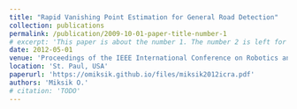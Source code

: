 ```yaml
---
title: "Rapid Vanishing Point Estimation for General Road Detection"
collection: publications
permalink: /publication/2009-10-01-paper-title-number-1
# excerpt: 'This paper is about the number 1. The number 2 is left for future work.'
date: 2012-05-01
venue: 'Proceedings of the IEEE International Conference on Robotics and Automation (ICRA)'
location: 'St. Paul, USA'
paperurl: 'https://omiksik.github.io/files/miksik2012icra.pdf'
authors: 'Miksik O.'
# citation: 'TODO'
---
```

